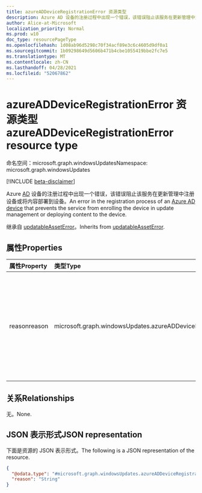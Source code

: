 ```yaml
---
title: azureADDeviceRegistrationError 资源类型
description: Azure AD 设备的注册过程中出现一个错误，该错误阻止该服务在更新管理中注册设备或将内容部署到设备。
author: Alice-at-Microsoft
localization_priority: Normal
ms.prod: w10
doc_type: resourcePageType
ms.openlocfilehash: 1d08ab96d5298c70f34acf89e3c6c4605d9df0a1
ms.sourcegitcommit: 1b09298649d5606b471b4cbe1055419bbe2fc7e5
ms.translationtype: MT
ms.contentlocale: zh-CN
ms.lasthandoff: 04/28/2021
ms.locfileid: "52067862"
---
```

# <a name="azureaddeviceregistrationerror-resource-type"></a><span data-ttu-id="65b36-103">azureADDeviceRegistrationError 资源类型</span><span class="sxs-lookup"><span data-stu-id="65b36-103">azureADDeviceRegistrationError resource type</span></span>

<span data-ttu-id="65b36-104">命名空间：microsoft.graph.windowsUpdates</span><span class="sxs-lookup"><span data-stu-id="65b36-104">Namespace: microsoft.graph.windowsUpdates</span></span>

[!INCLUDE [beta-disclaimer](../../includes/beta-disclaimer.md)]

<span data-ttu-id="65b36-105">Azure [AD](../resources/windowsupdates-azureaddevice.md) 设备的注册过程中出现一个错误，该错误阻止该服务在更新管理中注册设备或将内容部署到设备。</span><span class="sxs-lookup"><span data-stu-id="65b36-105">An error in the registration process of an [Azure AD device](../resources/windowsupdates-azureaddevice.md) that prevents the service from enrolling the device in update management or deploying content to the device.</span></span>

<span data-ttu-id="65b36-106">继承自 [updatableAssetError](../resources/windowsupdates-updatableasseterror.md)。</span><span class="sxs-lookup"><span data-stu-id="65b36-106">Inherits from [updatableAssetError](../resources/windowsupdates-updatableasseterror.md).</span></span>

## <a name="properties"></a><span data-ttu-id="65b36-107">属性</span><span class="sxs-lookup"><span data-stu-id="65b36-107">Properties</span></span>
|<span data-ttu-id="65b36-108">属性</span><span class="sxs-lookup"><span data-stu-id="65b36-108">Property</span></span>|<span data-ttu-id="65b36-109">类型</span><span class="sxs-lookup"><span data-stu-id="65b36-109">Type</span></span>|<span data-ttu-id="65b36-110">说明</span><span class="sxs-lookup"><span data-stu-id="65b36-110">Description</span></span>|
|:---|:---|:---|
|<span data-ttu-id="65b36-111">reason</span><span class="sxs-lookup"><span data-stu-id="65b36-111">reason</span></span>|<span data-ttu-id="65b36-112">microsoft.graph.windowsUpdates.azureADDeviceRegistrationErrorReason</span><span class="sxs-lookup"><span data-stu-id="65b36-112">microsoft.graph.windowsUpdates.azureADDeviceRegistrationErrorReason</span></span>|<span data-ttu-id="65b36-113">注册遇到错误的原因。</span><span class="sxs-lookup"><span data-stu-id="65b36-113">The reason why the registration encountered an error.</span></span> <span data-ttu-id="65b36-114">可取值为：`invalidGlobalDeviceId`、`invalidAzureADDeviceId`、`missingTrustType`、`invalidAzureADJoin`。</span><span class="sxs-lookup"><span data-stu-id="65b36-114">Possible values are: `invalidGlobalDeviceId`, `invalidAzureADDeviceId`, `missingTrustType`, `invalidAzureADJoin`.</span></span>|

## <a name="relationships"></a><span data-ttu-id="65b36-115">关系</span><span class="sxs-lookup"><span data-stu-id="65b36-115">Relationships</span></span>
<span data-ttu-id="65b36-116">无。</span><span class="sxs-lookup"><span data-stu-id="65b36-116">None.</span></span>

## <a name="json-representation"></a><span data-ttu-id="65b36-117">JSON 表示形式</span><span class="sxs-lookup"><span data-stu-id="65b36-117">JSON representation</span></span>
<span data-ttu-id="65b36-118">下面是资源的 JSON 表示形式。</span><span class="sxs-lookup"><span data-stu-id="65b36-118">The following is a JSON representation of the resource.</span></span>
<!-- {
  "blockType": "resource",
  "@odata.type": "microsoft.graph.windowsUpdates.azureADDeviceRegistrationError"
}
-->
``` json
{
  "@odata.type": "#microsoft.graph.windowsUpdates.azureADDeviceRegistrationError",
  "reason": "String"
}
```

